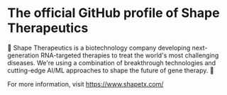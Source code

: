 # The official GitHub profile of Shape Therapeutics

🧬  Shape Therapeutics is a biotechnology company developing next-generation RNA-targeted therapies to treat the world's most challenging diseases. We're using a combination of breakthrough technologies and cutting-edge AI/ML approaches to shape the future of gene therapy. 🧬

For more information, visit https://www.shapetx.com/
